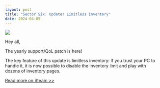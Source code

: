 ```yaml
---
layout: post
title: "Sector Six: Update! Limitless inventory"
date: 2024-04-05
---
```


![](https://clan.akamai.steamstatic.com/images//24508156/b532a0cdcdd0750960c815a072c4c519a928ab05.png)

Hey all,

The yearly support/QoL patch is here!

The key feature of this update is limitless inventory: If you trust your PC to handle it, it is now possible to disable the inventory limit and play with dozens of inventory pages.

[Read more on Steam >>](https://steamcommunity.com/games/465020/announcements/detail/4204747292689065835)
